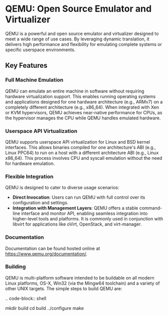 # QEMU: Open Source Emulator and Virtualizer

QEMU is a powerful and open source emulator and virtualizer designed to meet a wide range of use cases. By leveraging dynamic translation, it delivers high performance and flexibility for emulating complete systems or specific userspace environments.

## Key Features

### Full Machine Emulation
QEMU can emulate an entire machine in software without requiring hardware virtualization support. This enables running operating systems and applications designed for one hardware architecture (e.g., ARMv7) on a completely different architecture (e.g., x86_64). When integrated with Xen or KVM hypervisors, QEMU achieves near-native performance for CPUs, as the hypervisor manages the CPU while QEMU handles emulated hardware.

### Userspace API Virtualization
QEMU supports userspace API virtualization for Linux and BSD kernel interfaces. This allows binaries compiled for one architecture's ABI (e.g., Linux PPC64) to run on a host with a different architecture ABI (e.g., Linux x86_64). This process involves CPU and syscall emulation without the need for hardware emulation.

### Flexible Integration
QEMU is designed to cater to diverse usage scenarios:
- **Direct Invocation**: Users can run QEMU with full control over its configuration and settings.
- **Integration with Management Layers**: QEMU offers a stable command-line interface and monitor API, enabling seamless integration into higher-level tools and platforms. It is commonly used in conjunction with libvirt for applications like oVirt, OpenStack, and virt-manager.

### Documentation
Documentation can be found hosted online at https://www.qemu.org/documentation/.

### Building

QEMU is multi-platform software intended to be buildable on all modern
Linux platforms, OS-X, Win32 (via the Mingw64 toolchain) and a variety
of other UNIX targets. The simple steps to build QEMU are:


.. code-block:: shell

  mkdir build
  cd build
  ../configure
  make


